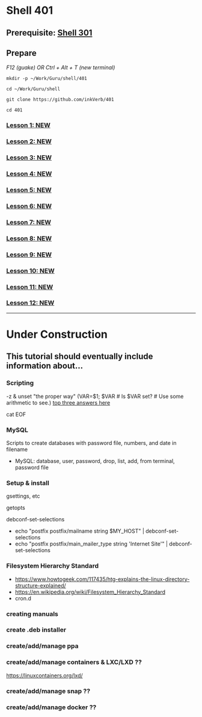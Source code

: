 # Shell 401

## Prerequisite: [Shell 301](https://github.com/inkVerb/Guru/tree/master/301-shell)

## Prepare

*F12 (guake) OR Ctrl + Alt + T (new terminal)*

`mkdir -p ~/Work/Guru/shell/401`

`cd ~/Work/Guru/shell`

`git clone https://github.com/inkVerb/401`

`cd 401`

### [Lesson 1: NEW](https://github.com/inkVerb/guru/blob/master/401-shell/Lesson-01.md)

### [Lesson 2: NEW](https://github.com/inkVerb/guru/blob/master/401-shell/Lesson-02.md)

### [Lesson 3: NEW](https://github.com/inkVerb/guru/blob/master/401-shell/Lesson-03.md)

### [Lesson 4: NEW](https://github.com/inkVerb/guru/blob/master/401-shell/Lesson-04.md)

### [Lesson 5: NEW](https://github.com/inkVerb/guru/blob/master/401-shell/Lesson-05.md)

### [Lesson 6: NEW](https://github.com/inkVerb/guru/blob/master/401-shell/Lesson-06.md)

### [Lesson 7: NEW](https://github.com/inkVerb/guru/blob/master/401-shell/Lesson-07.md)

### [Lesson 8: NEW](https://github.com/inkVerb/guru/blob/master/401-shell/Lesson-08.md)

### [Lesson 9: NEW](https://github.com/inkVerb/guru/blob/master/401-shell/Lesson-09.md)

### [Lesson 10: NEW](https://github.com/inkVerb/guru/blob/master/401-shell/Lesson-10.md)

### [Lesson 11: NEW](https://github.com/inkVerb/guru/blob/master/401-shell/Lesson-11.md)

### [Lesson 12: NEW](https://github.com/inkVerb/guru/blob/master/401-shell/Lesson-12.md)

___
# Under Construction

## This tutorial should eventually include information about...


### Scripting

-z & unset "the proper way" (VAR=$1; $VAR  # Is $VAR set? # Use some arithmetic to see.) [top three answers here](https://serverfault.com/questions/7503/how-to-determine-if-a-bash-variable-is-empty)

cat EOF

### MySQL
Scripts to create databases with password file, numbers, and date in filename
- MySQL: database, user, password, drop, list, add, from terminal, password file

### Setup & install

gsettings, etc

getopts

debconf-set-selections
- echo "postfix postfix/mailname string $MY_HOST" | debconf-set-selections
- echo "postfix postfix/main_mailer_type string 'Internet Site'" | debconf-set-selections

### Filesystem Hierarchy Standard
- https://www.howtogeek.com/117435/htg-explains-the-linux-directory-structure-explained/
- https://en.wikipedia.org/wiki/Filesystem_Hierarchy_Standard
- cron.d

### creating manuals

### create .deb installer

### create/add/manage ppa

### create/add/manage containers & LXC/LXD ??
https://linuxcontainers.org/lxd/

### create/add/manage snap ??

### create/add/manage docker ??

